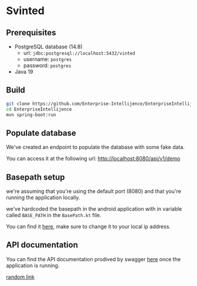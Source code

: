 # Svinted

## Prerequisites

- PostgreSQL database (14.8)
  - url: `jdbc:postgresql://localhost:5432/vinted`
  - username: `postgres`
  - password: `postgres`
- Java 19

## Build

```bash
git clone https://github.com/Enterprise-Intellijence/EnterpriseIntellijence.git
cd EnterpriseIntellijence
mvn spring-boot:run
```

## Populate database

We've created an endpoint to populate the database with some fake data. 

You can access it at the following url: <http://localhost:8080/api/v1/demo>

## Basepath setup

we're assuming that you're using the default port (8080) and that you're running the application locally.

we've hardcoded the basepath in the android application with in variable called `BASE_PATH` in the `BasePath.kt` file. 

You can find it [here](https://github.com/Enterprise-Intellijence/android-app/blob/main/app/src/main/java/com/enterprise/android_app/controller/BasePath.kt), make sure to change it to your local ip address.

## API documentation

You can find the API documentation prodived by swagger [here](http://localhost:8080/swagger-ui/index.html) once the application is running.

[random link](https://www.youtube.com/watch?v=w7i4amO_zaE)
